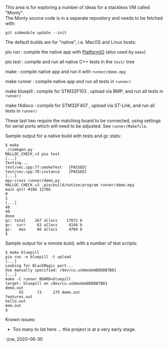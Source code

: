 This area is for exploring a number of ideas for a stackless VM called "Monty".  
The Monty source code is in a separate repository and needs to be fetched with:

```text
git submodule update --init
```

The default builds are for "native", i.e. MacOS and Linux hosts:

pio run
: compile the native app with [PlatformIO][PIO] (also used by `make`)

pio test
: compile and run all native C++ tests in the `test/` tree

make
: compile native app and run it with `runner/demo.mpy`

make runner
: compile native app and run all tests in `runner/`

make bluepill
: compile for STM32F103 , upload via BMP, and run all tests in `runner/`

make f4disco
: compile for STM32F407 , upload via ST-Link, and run all tests in `runner/`

These last two require the matching board to be connected, using settings  
for serial ports which will need to be adjusted. See `runner/Makefile`.

Sample output for a native build with tests and gc stats:

```text
$ make
./codegen.py
MALLOC_CHECK_=3 pio test
[...]
Testing...
test/vec.cpp:77:smokeTest	[PASSED]
test/vec.cpp:78:instance	[PASSED]
[...]
mpy-cross runner/demo.py
MALLOC_CHECK_=3 .pio/build/native/program runner/demo.mpy
main qstr #166 1276b
0
1
[...]
48
49
done
gc: total    167 allocs    17072 b
gc:  curr     63 allocs     4144 b
gc:   max     66 allocs     4784 b
$
```

Sample output for a remote build, with a number of test scripts:

```text
$ make bluepill
pio run -e bluepill -t upload
[...]
Looking for BlackMagic port...
Use manually specified: /dev/cu.usbmodemDDD8B7B81
[...]
make -C runner BOARD=bluepill
target: bluepill on /dev/cu.usbmodemDDD8B7B83
demo.out
      55      73     275 demo.out
features.out
hello.out
mem.out
$
```

Known issues:

* Too many to list here ... this project is at a very early stage.

-jcw, 2020-06-30

[PIO]: https://docs.platformio.org/en/latest/core/installation.html
